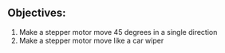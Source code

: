 ## Objectives:
1. Make a stepper motor move 45 degrees in a single direction  
2. Make a stepper motor move like a car wiper
